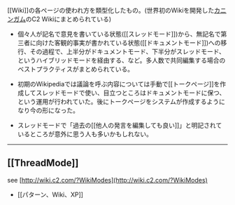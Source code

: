 
[[Wiki]]の各ページの使われ方を類型化したもの。(世界初のWikiを開発した[カニンガム](https://ja.wikipedia.org/wiki/%E3%82%A6%E3%82%A9%E3%83%BC%E3%83%89%E3%83%BB%E3%82%AB%E3%83%8B%E3%83%B3%E3%82%AC%E3%83%A0)のC2 Wikiにまとめられている)

- 個々人が記名で意見を書いている状態([[スレッドモード]])から、無記名で第三者に向けた客観的事実が書かれている状態([[ドキュメントモード]])への移行、その過程で、上半分がドキュメントモード、下半分がスレッドモード、というハイブリッドモードを経由する、など。多人数で共同編集する場合のベストプラクティスがまとめられている。

- 初期のWikipediaでは議論を呼ぶ内容については手動で[[トークページ]]を作成してスレッドモードで使い、目立つところはドキュメントモードに保つ、という運用が行われていた。後にトークページをシステムが作成するようになり今の形になった。

- スレッドモードで「過去の[[他人の発言を編集しても良い]]」と明記されているところが意外に思う人も多いかもしれない。

-----
[[ThreadMode]]
-----

see [http://wiki.c2.com/?WikiModes](http://wiki.c2.com/?WikiModes)
- [[パターン、Wiki、XP]]